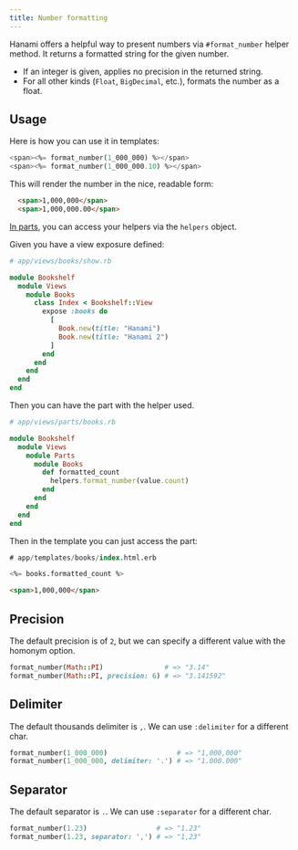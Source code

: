 ```yaml
---
title: Number formatting
---
```


Hanami offers a helpful way to present numbers via `#format_number` helper method. It returns a formatted string for the given number.

- If an integer is given, applies no precision in the returned string.
- For all other kinds (`Float`, `BigDecimal`, etc.), formats the number as a float.

## Usage

Here is how you can use it in templates:

```sql
<span><%= format_number(1_000_000) %></span>
<span><%= format_number(1_000_000.10) %></span>
```
This will render the number in the nice, readable form:

```html
  <span>1,000,000</span>
  <span>1,000,000.00</span>
```

[In parts](//guide/views/parts), you can access your helpers via the `helpers` object.

Given you have a view exposure defined:

```ruby
# app/views/books/show.rb

module Bookshelf
  module Views
    module Books
      class Index < Bookshelf::View
        expose :books do
          [
            Book.new(title: "Hanami")
            Book.new(title: "Hanami 2")
          ]
        end
      end
    end
  end
end
```

Then you can have the part with the helper used.

```ruby
# app/views/parts/books.rb

module Bookshelf
  module Views
    module Parts
      module Books
        def formatted_count
          helpers.format_number(value.count)
        end
      end
    end
  end
end
```

Then in the template you can just access the part:

```sql
# app/templates/books/index.html.erb

<%= books.formatted_count %>
```

```html
<span>1,000,000</span>
```

## Precision

The default precision is of `2`, but we can specify a different value with the homonym option.

```ruby
format_number(Math::PI)               # => "3.14"
format_number(Math::PI, precision: 6) # => "3.141592"
```

## Delimiter

The default thousands delimiter is `,`. We can use `:delimiter` for a different char.

```ruby
format_number(1_000_000)                 # => "1,000,000"
format_number(1_000_000, delimiter: '.') # => "1.000.000"
```

## Separator

The default separator is `.`. We can use `:separator` for a different char.

```ruby
format_number(1.23)                 # => "1.23"
format_number(1.23, separator: ',') # => "1,23"
```
